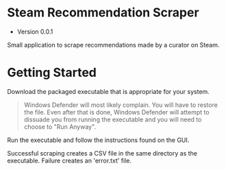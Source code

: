 
# Steam Recommendation Scraper

- Version 0.0.1

Small application to scrape recommendations made by a curator on Steam.


# Getting Started

Download the packaged executable that is appropriate for your system.

> Windows Defender will most likely complain. You will have to restore the file. Even after that is done, Windows Defender will attempt to dissuade you from running the executable and you will need to choose to "Run Anyway".

Run the executable and follow the instructions found on the GUI.

Successful scraping creates a CSV file in the same directory as the executable. Failure creates an 'error.txt' file.

